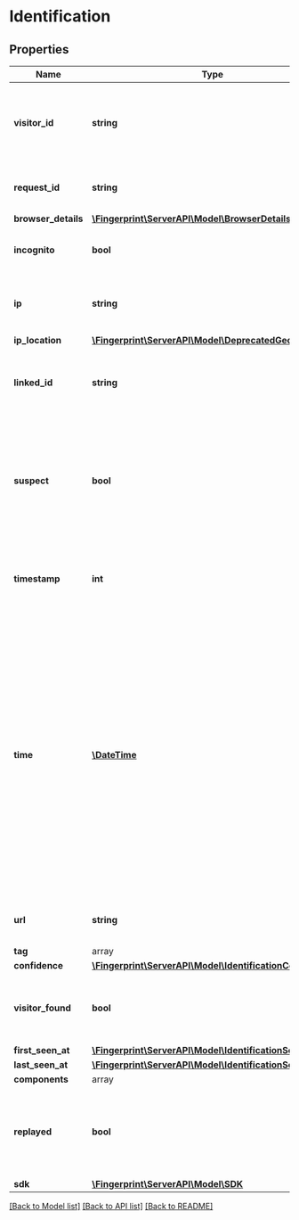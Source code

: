 # Identification

## Properties
Name | Type | Description | Notes
------------ | ------------- | ------------- | -------------
**visitor_id** | **string** | String of 20 characters that uniquely identifies the visitor's browser. | 
**request_id** | **string** | Unique identifier of the user's request. | 
**browser_details** | [**\Fingerprint\ServerAPI\Model\BrowserDetails**](BrowserDetails.md) |  | 
**incognito** | **bool** | Flag if user used incognito session. | 
**ip** | **string** | IP address of the requesting browser or bot. | 
**ip_location** | [**\Fingerprint\ServerAPI\Model\DeprecatedGeolocation**](DeprecatedGeolocation.md) |  | [optional] 
**linked_id** | **string** | A customer-provided id that was sent with the request. | [optional] 
**suspect** | **bool** | Field is `true` if you have previously set the `suspect` flag for this event using the [Server API Update event endpoint](https://dev.fingerprint.com/reference/updateevent). | [optional] 
**timestamp** | **int** | Timestamp of the event with millisecond precision in Unix time. | 
**time** | [**\DateTime**](\DateTime.md) | Time expressed according to ISO 8601 in UTC format, when the request from the JS agent was made. We recommend to treat requests that are older than 2 minutes as malicious. Otherwise, request replay attacks are possible. | 
**url** | **string** | Page URL from which the request was sent. | 
**tag** | array |  | 
**confidence** | [**\Fingerprint\ServerAPI\Model\IdentificationConfidence**](IdentificationConfidence.md) |  | [optional] 
**visitor_found** | **bool** | Attribute represents if a visitor had been identified before. | 
**first_seen_at** | [**\Fingerprint\ServerAPI\Model\IdentificationSeenAt**](IdentificationSeenAt.md) |  | 
**last_seen_at** | [**\Fingerprint\ServerAPI\Model\IdentificationSeenAt**](IdentificationSeenAt.md) |  | 
**components** | array |  | [optional] 
**replayed** | **bool** | `true` if we determined that this payload was replayed, `false` otherwise. | 
**sdk** | [**\Fingerprint\ServerAPI\Model\SDK**](SDK.md) |  | [optional] 

[[Back to Model list]](../../README.md#documentation-for-models) [[Back to API list]](../../README.md#documentation-for-api-endpoints) [[Back to README]](../../README.md)

